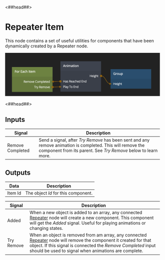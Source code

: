 <##head##>

# Repeater Item

This node contains a set of useful utilities for components that have been dynamically created by a <span class="ndl-node">Repeater</span> node.

![](repeater-item.png ':class=img-size-m')

<##head##>

## Inputs

| Signal                                           | Description                                                                                                                                                                  |
| ------------------------------------------------ | ---------------------------------------------------------------------------------------------------------------------------------------------------------------------------- |
| <span class="ndl-signal">Remove Completed</span> | Send a signal, after _Try Remove_ has been sent and any remove animation is completed. This will remove the component from its parent. See _Try Remove_ below to learn more. |

## Outputs

| Data                                  | Description                         |
| ------------------------------------- | ----------------------------------- |
| <span class="ndl-data">Item Id</span> | The object _Id_ for this component. |

| Signal                                     | Description                                                                                                                                                                                                                                                                         |
| ------------------------------------------ | ----------------------------------------------------------------------------------------------------------------------------------------------------------------------------------------------------------------------------------------------------------------------------------- |
| <span class="ndl-signal">Added</span>      | When a new object is added to an array, any connected [Repeater](/nodes/ui-elements/repeater/README.md) node will create a new component. This component will get the _Added_ signal. Useful for playing animations or changing states.                                             |
| <span class="ndl-signal">Try Remove</span> | When an object is removed from am array, any connected [Repeater](/nodes/ui-elements/repeater/README.md) node will remove the component it created for that object. If this signal is connected the _Remove Completed_ input should be used to signal when animations are complete. |
